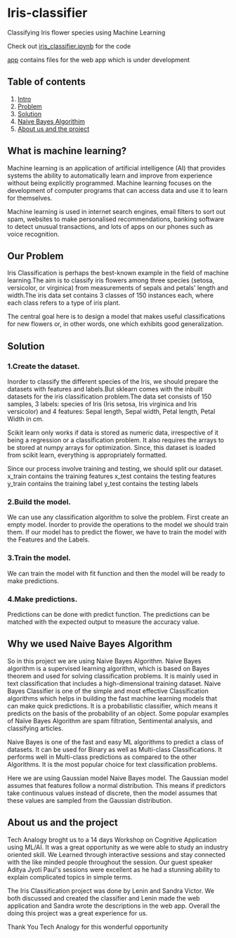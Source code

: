 # Iris-classifier

Classifying Iris flower species using Machine Learning

Check out [iris_classifier.ipynb](Iris_model/iris_classifier.ipynb) for the code

[app](app) contains files for the web app which is under development


## Table of contents

1. [Intro](#What-is-machine-learning?)
2. [Problem](#Our-Problem)
3. [Solution](#Solution)
4. [Naive Bayes Algorithim](##Why-we-used-Naive-Bayes-Algorithm)
5. [About us and the project](#About-us-and-the-project)


## What is machine learning?

Machine learning is an application of artificial intelligence (AI) that provides systems the ability to automatically learn and improve from experience without being explicitly programmed. Machine learning focuses on the development of computer programs that can access data and use it to learn for themselves.

Machine learning is used in internet search engines, email filters to sort out spam, websites to make personalised recommendations, banking software to detect unusual transactions, and lots of apps on our phones such as voice recognition.


## Our Problem

Iris Classification is perhaps the best-known example in the field of machine learning.The aim is to classify iris flowers among three species (setosa, versicolor, or virginica) from measurements of sepals and petals' length and width.The iris data set contains 3 classes of 150 instances each, where each class refers to a type of iris plant.

The central goal here is to design a model that makes useful classifications for new flowers or, in other words, one which exhibits good generalization.

## Solution

### 1.Create the dataset.

Inorder to classify the different species of the Iris, we should prepare the datasets with features and labels.But sklearn comes with the inbuilt datasets for the iris classification problem.The data set consists of 150 samples, 3 labels: species of Iris (Iris setosa, Iris virginica and Iris versicolor) and 4 features: Sepal length, Sepal width, Petal length, Petal Width in cm.

Scikit learn only works if data is stored as numeric data, irrespective of it being a regression or a classification problem. It also requires the arrays to be stored at numpy arrays for optimization. Since, this dataset is loaded from scikit learn, everything is appropriately formatted.

Since our process involve training and testing, we should split our dataset. x_train contains the training features x_test contains the testing features y_train contains the training label y_test contains the testing labels

### 2.Build the model.

We can use any classification algorithm to solve the problem. First create an empty model. Inorder to provide the operations to the model we should train them. If our model has to predict the flower, we have to train the model with the Features and the Labels.

### 3.Train the model.

We can train the model with fit function and then the model will be ready to make predictions.

### 4.Make predictions.

Predictions can be done with predict function. The predictions can be matched with the expected output to measure the accuracy value.

## Why we used Naive Bayes Algorithm

So in this project we are using Naive Bayes Algorithm. Naive Bayes algorithm is a supervised learning algorithm, which is based on Bayes theorem and used for solving classification problems. It is mainly used in text classification that includes a high-dimensional training dataset. Naive Bayes Classifier is one of the simple and most effective Classification algorithms which helps in building the fast machine learning models that can make quick predictions. It is a probabilistic classifier, which means it predicts on the basis of the probability of an object. Some popular examples of Naïve Bayes Algorithm are spam filtration, Sentimental analysis, and classifying articles.

Naive Bayes is one of the fast and easy ML algorithms to predict a class of datasets. It can be used for Binary as well as Multi-class Classifications. It performs well in Multi-class predictions as compared to the other Algorithms. It is the most popular choice for text classification problems.

Here we are using Gaussian model Naive Bayes model. The Gaussian model assumes that features follow a normal distribution. This means if predictors take continuous values instead of discrete, then the model assumes that these values are sampled from the Gaussian distribution.

## About us and the project

Tech Analogy broght us to a 14 days Workshop on Cognitive Application using ML/AI. It was a great opportunity as we were able to study an industry oriented skill. We Learned through interactive sessions and stay connected with the like minded people throughout the session. Our guest speaker Aditya Jyoti Paul's sessions were excellent as he had a stunning ability to explain complicated topics in simple terms.

The Iris Classification project was done by Lenin and Sandra Victor. We both discussed and created the classifier and Lenin made the web application and Sandra wrote the descriptions in the web app. Overall the doing this project was a great experience for us.

Thank You Tech Analogy for this wonderful opportunity
